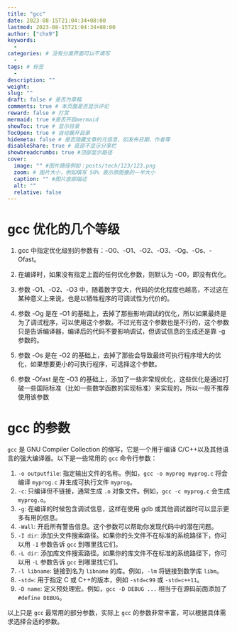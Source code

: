 ```yaml
---
title: "gcc"
date: 2023-08-15T21:04:34+08:00
lastmod: 2023-08-15T21:04:34+08:00
author: ["chx9"]
keywords:
  -
categories: # 没有分类界面可以不填写
  -
tags: # 标签
  -
description: ""
weight:
slug: ""
draft: false # 是否为草稿
comments: true # 本页面是否显示评论
reward: false # 打赏
mermaid: true #是否开启mermaid
showToc: true # 显示目录
TocOpen: true # 自动展开目录
hidemeta: false # 是否隐藏文章的元信息，如发布日期、作者等
disableShare: true # 底部不显示分享栏
showbreadcrumbs: true #顶部显示路径
cover:
  image: "" #图片路径例如：posts/tech/123/123.png
  zoom: # 图片大小，例如填写 50% 表示原图像的一半大小
  caption: "" #图片底部描述
  alt: ""
  relative: false
---
```


# gcc 优化的几个等级

1. gcc 中指定优化级别的参数有：-O0、-O1、-O2、-O3、-Og、-Os、-Ofast。

2. 在编译时，如果没有指定上面的任何优化参数，则默认为 -O0，即没有优化。

3. 参数 -O1、-O2、-O3 中，随着数字变大，代码的优化程度也越高，不过这在某种意义上来说，也是以牺牲程序的可调试性为代价的。

4. 参数 -Og 是在 -O1 的基础上，去掉了那些影响调试的优化，所以如果最终是为了调试程序，可以使用这个参数。不过光有这个参数也是不行的，这个参数只是告诉编译器，编译后的代码不要影响调试，但调试信息的生成还是靠 -g 参数的。

5. 参数 -Os 是在 -O2 的基础上，去掉了那些会导致最终可执行程序增大的优化，如果想要更小的可执行程序，可选择这个参数。

6. 参数 -Ofast 是在 -O3 的基础上，添加了一些非常规优化，这些优化是通过打破一些国际标准（比如一些数学函数的实现标准）来实现的，所以一般不推荐使用该参数

# gcc 的参数

`gcc` 是 GNU Compiler Collection 的缩写，它是一个用于编译 C/C++以及其他语言的强大编译器。以下是一些常用的 `gcc` 命令行参数：

1. `-o outputfile`: 指定输出文件的名称。例如，`gcc -o myprog myprog.c` 将会编译 `myprog.c` 并生成可执行文件 `myprog`。
2. `-c`: 只编译但不链接，通常生成 `.o` 对象文件。例如，`gcc -c myprog.c` 会生成 `myprog.o`。
3. `-g`: 在编译的时候包含调试信息，这样在使用 gdb 或其他调试器时可以显示更多有用的信息。
4. `-Wall`: 开启所有警告信息。这个参数可以帮助你发现代码中的潜在问题。
5. `-I dir`: 添加头文件搜索路径。如果你的头文件不在标准的系统路径下，你可以用 `-I` 参数告诉 `gcc` 到哪里找它们。
6. `-L dir`: 添加库文件搜索路径。如果你的库文件不在标准的系统路径下，你可以用 `-L` 参数告诉 `gcc` 到哪里找它们。
7. `-l libname`: 链接到名为 `libname` 的库。例如，`-lm` 将链接到数学库 `libm`。
8. `-std=`: 用于指定 C 或 C++的版本，例如 `-std=c99` 或 `-std=c++11`。
9. `-D name`: 定义预处理宏。例如，`gcc -D DEBUG ...` 相当于在源码前面添加了 `#define DEBUG`。

以上只是 `gcc` 最常用的部分参数，实际上 `gcc` 的参数非常丰富，可以根据具体需求选择合适的参数。
